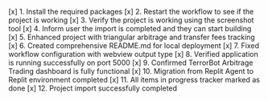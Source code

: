 [x] 1. Install the required packages
[x] 2. Restart the workflow to see if the project is working
[x] 3. Verify the project is working using the screenshot tool
[x] 4. Inform user the import is completed and they can start building
[x] 5. Enhanced project with triangular arbitrage and transfer fees tracking
[x] 6. Created comprehensive README.md for local deployment
[x] 7. Fixed workflow configuration with webview output type
[x] 8. Verified application is running successfully on port 5000
[x] 9. Confirmed TerrorBot Arbitrage Trading dashboard is fully functional
[x] 10. Migration from Replit Agent to Replit environment completed
[x] 11. All items in progress tracker marked as done
[x] 12. Project import successfully completed